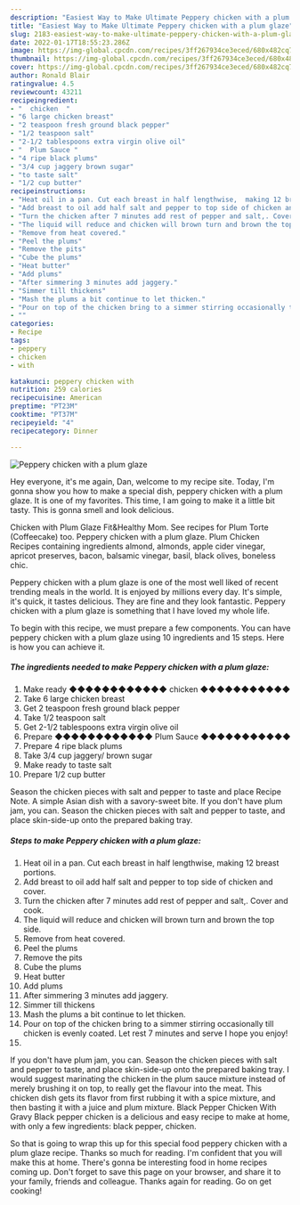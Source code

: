 ```yaml
---
description: "Easiest Way to Make Ultimate Peppery chicken with a plum glaze"
title: "Easiest Way to Make Ultimate Peppery chicken with a plum glaze"
slug: 2183-easiest-way-to-make-ultimate-peppery-chicken-with-a-plum-glaze
date: 2022-01-17T18:55:23.286Z
image: https://img-global.cpcdn.com/recipes/3ff267934ce3eced/680x482cq70/peppery-chicken-with-a-plum-glaze-recipe-main-photo.jpg
thumbnail: https://img-global.cpcdn.com/recipes/3ff267934ce3eced/680x482cq70/peppery-chicken-with-a-plum-glaze-recipe-main-photo.jpg
cover: https://img-global.cpcdn.com/recipes/3ff267934ce3eced/680x482cq70/peppery-chicken-with-a-plum-glaze-recipe-main-photo.jpg
author: Ronald Blair
ratingvalue: 4.5
reviewcount: 43211
recipeingredient:
- "  chicken  "
- "6 large chicken breast"
- "2 teaspoon fresh ground black pepper"
- "1/2 teaspoon salt"
- "2-1/2 tablespoons extra virgin olive oil"
- "  Plum Sauce "
- "4 ripe black plums"
- "3/4 cup jaggery brown sugar"
- "to taste salt"
- "1/2 cup butter"
recipeinstructions:
- "Heat oil in a pan. Cut each breast in half lengthwise,  making 12 breast portions."
- "Add breast to oil add half salt and pepper to top side of chicken and cover."
- "Turn the chicken after 7 minutes add rest of pepper and salt,. Cover and cook."
- "The liquid will reduce and chicken will brown turn and brown the top side."
- "Remove from heat covered."
- "Peel the plums"
- "Remove the pits"
- "Cube the plums"
- "Heat butter"
- "Add plums"
- "After simmering 3 minutes add jaggery."
- "Simmer till thickens"
- "Mash the plums a bit continue to let thicken."
- "Pour on top of the chicken bring to a simmer stirring occasionally till chicken is evenly coated. Let rest 7 minutes and serve I hope you enjoy!"
- ""
categories:
- Recipe
tags:
- peppery
- chicken
- with

katakunci: peppery chicken with 
nutrition: 259 calories
recipecuisine: American
preptime: "PT23M"
cooktime: "PT37M"
recipeyield: "4"
recipecategory: Dinner

---
```



![Peppery chicken with a plum glaze](https://img-global.cpcdn.com/recipes/3ff267934ce3eced/680x482cq70/peppery-chicken-with-a-plum-glaze-recipe-main-photo.jpg)

Hey everyone, it's me again, Dan, welcome to my recipe site. Today, I'm gonna show you how to make a special dish, peppery chicken with a plum glaze. It is one of my favorites. This time, I am going to make it a little bit tasty. This is gonna smell and look delicious.

Chicken with Plum Glaze Fit&Healthy Mom. See recipes for Plum Torte (Coffeecake) too. Peppery chicken with a plum glaze. Plum Chicken Recipes containing ingredients almond, almonds, apple cider vinegar, apricot preserves, bacon, balsamic vinegar, basil, black olives, boneless chic.

Peppery chicken with a plum glaze is one of the most well liked of recent trending meals in the world. It is enjoyed by millions every day. It's simple, it's quick, it tastes delicious. They are fine and they look fantastic. Peppery chicken with a plum glaze is something that I have loved my whole life.


To begin with this recipe, we must prepare a few components. You can have peppery chicken with a plum glaze using 10 ingredients and 15 steps. Here is how you can achieve it.

<!--inarticleads1-->

##### The ingredients needed to make Peppery chicken with a plum glaze:

1. Make ready  ◆◆◆◆◆◆◆◆◆◆◆◆ chicken  ◆◆◆◆◆◆◆◆◆◆◆
1. Take 6 large chicken breast
1. Get 2 teaspoon fresh ground black pepper
1. Take 1/2 teaspoon salt
1. Get 2-1/2 tablespoons extra virgin olive oil
1. Prepare  ◆◆◆◆◆◆◆◆◆◆◆◆ Plum Sauce ◆◆◆◆◆◆◆◆◆◆◆
1. Prepare 4 ripe black plums
1. Take 3/4 cup jaggery/ brown sugar
1. Make ready to taste salt
1. Prepare 1/2 cup butter


Season the chicken pieces with salt and pepper to taste and place Recipe Note. A simple Asian dish with a savory-sweet bite. If you don't have plum jam, you can. Season the chicken pieces with salt and pepper to taste, and place skin-side-up onto the prepared baking tray. 

<!--inarticleads2-->

##### Steps to make Peppery chicken with a plum glaze:

1. Heat oil in a pan. Cut each breast in half lengthwise,  making 12 breast portions.
1. Add breast to oil add half salt and pepper to top side of chicken and cover.
1. Turn the chicken after 7 minutes add rest of pepper and salt,. Cover and cook.
1. The liquid will reduce and chicken will brown turn and brown the top side.
1. Remove from heat covered.
1. Peel the plums
1. Remove the pits
1. Cube the plums
1. Heat butter
1. Add plums
1. After simmering 3 minutes add jaggery.
1. Simmer till thickens
1. Mash the plums a bit continue to let thicken.
1. Pour on top of the chicken bring to a simmer stirring occasionally till chicken is evenly coated. Let rest 7 minutes and serve I hope you enjoy!
1. 


If you don't have plum jam, you can. Season the chicken pieces with salt and pepper to taste, and place skin-side-up onto the prepared baking tray. I would suggest marinating the chicken in the plum sauce mixture instead of merely brushing it on top, to really get the flavour into the meat. This chicken dish gets its flavor from first rubbing it with a spice mixture, and then basting it with a juice and plum mixture. Black Pepper Chicken With Gravy Black pepper chicken is a delicious and easy recipe to make at home, with only a few ingredients: black pepper, chicken. 

So that is going to wrap this up for this special food peppery chicken with a plum glaze recipe. Thanks so much for reading. I'm confident that you will make this at home. There's gonna be interesting food in home recipes coming up. Don't forget to save this page on your browser, and share it to your family, friends and colleague. Thanks again for reading. Go on get cooking!
